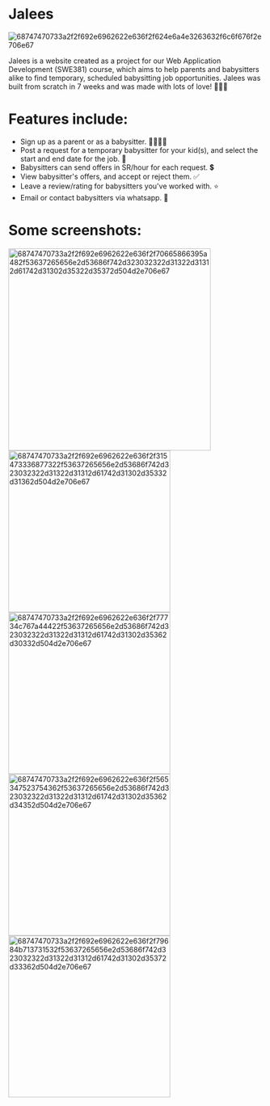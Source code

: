 # Jalees
![68747470733a2f2f692e6962622e636f2f624e6a4e3263632f6c6f676f2e706e67](https://user-images.githubusercontent.com/104881279/213013972-c6ec26e5-4a2d-44ef-80ea-a751b221f162.png)

Jalees is a website created as a project for our Web Application Development (SWE381) course, which aims to help parents and babysitters alike to find temporary, scheduled babysitting job opportunities. Jalees was built from scratch in 7 weeks and was made with lots of love! 👶🏽🤍

# Features include:

* Sign up as a parent or as a babysitter. 👨‍👩‍👧‍👦
* Post a request for a temporary babysitter for your kid(s), and select the start and end date for the job. 📨
* Babysitters can send offers in SR/hour for each request. 💲
* View babysitter's offers, and accept or reject them. ✅
* Leave a review/rating for babysitters you've worked with. ⭐️
* Email or contact babysitters via whatsapp. 📲

# Some screenshots:

<img width="400" alt="68747470733a2f2f692e6962622e636f2f70665866395a482f53637265656e2d53686f742d323032322d31322d31312d61742d31302d35322d35372d504d2e706e67" src="https://user-images.githubusercontent.com/104881279/213014504-5187e0c6-50d5-41e6-9a2d-c34dfe3f2033.png">

<img width="320" alt="68747470733a2f2f692e6962622e636f2f315473336877322f53637265656e2d53686f742d323032322d31322d31312d61742d31302d35332d31362d504d2e706e67" src="https://user-images.githubusercontent.com/104881279/213014525-29989942-b59b-439f-a9b5-dcb55b735017.png">

<img width="320" alt="68747470733a2f2f692e6962622e636f2f77734c767a44422f53637265656e2d53686f742d323032322d31322d31312d61742d31302d35362d30332d504d2e706e67" src="https://user-images.githubusercontent.com/104881279/213014537-9f798a8e-6c38-471a-86f5-37c545929d82.png">

<img width="320" alt="68747470733a2f2f692e6962622e636f2f565347523754362f53637265656e2d53686f742d323032322d31322d31312d61742d31302d35362d34352d504d2e706e67" src="https://user-images.githubusercontent.com/104881279/213014555-090aecb4-c1d4-4559-9dfd-e5d75d211c78.png">

<img width="320" alt="68747470733a2f2f692e6962622e636f2f79684b713731532f53637265656e2d53686f742d323032322d31322d31312d61742d31302d35372d33362d504d2e706e67" src="https://user-images.githubusercontent.com/104881279/213014569-a24cce84-273f-43e1-bee4-a5e45e3feee9.png">
